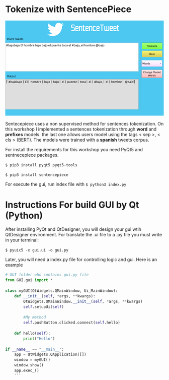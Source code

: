 # Tokenize with SentencePiece

![](screenshot.png)

Sentecepiece uses a non supervised method for sentences tokenization. On this workshop I implemented a sentences tokenization through <b>word</b> and <b>prefixes</b> models. the last one allows users model using the tags < sep >, < cls > (BERT).
The models were trained with a <b>spanish</b> tweets corpus.

For install the requirements for this workshop you need PyQt5 and sentnecepiece packages.

`$ pip3 install pyqt5 pyqt5-tools`

`$ pip3 install sentencepiece`

For execute the gui, run index file with `$ python3 index.py`

# Instructions For build GUI by Qt (Python)

After installing PyQt and QtDesigner, you will design your gui wtih QtDesigner environment. For translate the .ui file to a .py file you must write in your terminal: 

`$ pyuic5 -x gui.ui -o gui.py`

Later, you will need a index.py file for controlling logic and gui. Here is an example

```python
# GUI folder who contains gui.py file
from GUI.gui import *

class myGUI(QtWidgets.QMainWindow, Ui_MainWindow):
	def __init__(self, *args, **kwargs):
		QtWidgets.QMainWindow.__init__(self, *args, **kwargs)
		self.setupUi(self)
    
		#My method
		self.pushButton.clicked.connect(self.hello)
	
	def hello(self):
		print("Hello")

if __name__ == "__main__":
    app = QtWidgets.QApplication([])
    window = myGUI()
    window.show()
    app.exec_()
    ```
